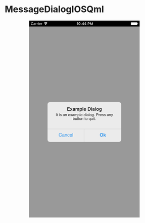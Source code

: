 # MessageDialogIOSQml

<p align="center">
	<img src="https://raw.githubusercontent.com/anyks/MessageDialogIOSQml/master/img.png" width="350" />
</p>
